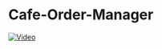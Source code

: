 # Cafe-Order-Manager

[![Video](https://img.youtube.com/vi/sYer_4CTdz4/hqdefault.jpg)](https://www.youtube.com/watch?sYer_4CTdz4)
